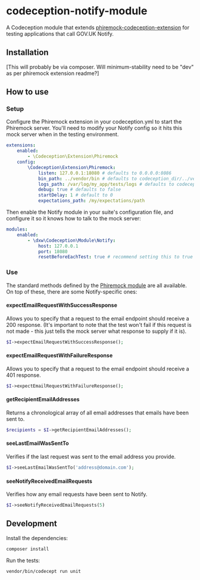 # codeception-notify-module

A Codeception module that extends [phiremock-codeception-extension](https://github.com/mcustiel/phiremock-codeception-extension) for testing applications that call GOV.UK Notify.

## Installation

[This will probably be via composer. Will minimum-stability need to be "dev" as per phiremock extension readme?]

## How to use 

### Setup

Configure the Phiremock extension in your codeception.yml to start the Phiremock server. You'll need to modify your Notify config so it hits this mock server when in the testing environment.

```yml
extensions:
    enabled:
        - \Codeception\Extension\Phiremock
    config:
        \Codeception\Extension\Phiremock:
            listen: 127.0.0.1:18080 # defaults to 0.0.0.0:8086
            bin_path: ../vendor/bin # defaults to codeception_dir/../vendor/bin 
            logs_path: /var/log/my_app/tests/logs # defaults to codeception's tests output dir
            debug: true # defaults to false
            startDelay: 1 # default to 0
            expectations_path: /my/expectations/path
```

Then enable the Notify module in your suite's configuration file, and configure it so it knows how to talk to the mock server:

```yml
modules:
    enabled:
        - \dxw\Codeception\Module\Notify:
            host: 127.0.0.1
            port: 18080
            resetBeforeEachTest: true # recommend setting this to true for predictable results
```

### Use 

The standard methods defined by the [Phiremock module](https://github.com/mcustiel/phiremock-codeception-extension) are all available. On top of these, there are some Notify-specific ones:

#### expectEmailRequestWithSuccessResponse

Allows you to specify that a request to the email endpoint should receive a 200 response. (It's important to note that the test won't fail if this request is not made - this just tells the mock server what response to supply if it is).

```php
$I->expectEmailRequestWithSuccessResponse();
```

#### expectEmailRequestWithFailureResponse

Allows you to specify that a request to the email endpoint should receive a 401 response.

```php
$I->expectEmailRequestWithFailureResponse();
```

#### getRecipientEmailAddresses

Returns a chronological array of all email addresses that emails have been sent to.

```php
$recipients = $I->getRecipientEmailAddresses();
```

#### seeLastEmailWasSentTo

Verifies if the last request was sent to the email address you provide.

```php
$I->seeLastEmailWasSentTo('address@domain.com');
```

#### seeNotifyReceivedEmailRequests

Verifies how any email requests have been sent to Notify.

```php
$I->seeNotifyReceivedEmailRequests(5)
```

## Development

Install the dependencies:

```bash
composer install
```

Run the tests: 

```bash 
vendor/bin/codecept run unit 
```




